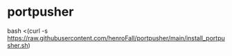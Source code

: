 # portpusher  
bash <(curl -s https://raw.githubusercontent.com/henroFall/portpusher/main/install_portpusher.sh)

